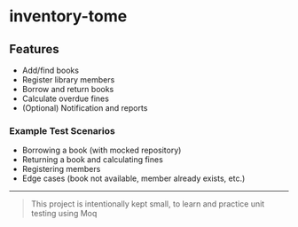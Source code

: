 # inventory-tome
## Features

- Add/find books
- Register library members
- Borrow and return books
- Calculate overdue fines
- (Optional) Notification and reports

### Example Test Scenarios

- Borrowing a book (with mocked repository)
- Returning a book and calculating fines
- Registering members
- Edge cases (book not available, member already exists, etc.)

---

> This project is intentionally kept small, to learn and practice unit testing using Moq

